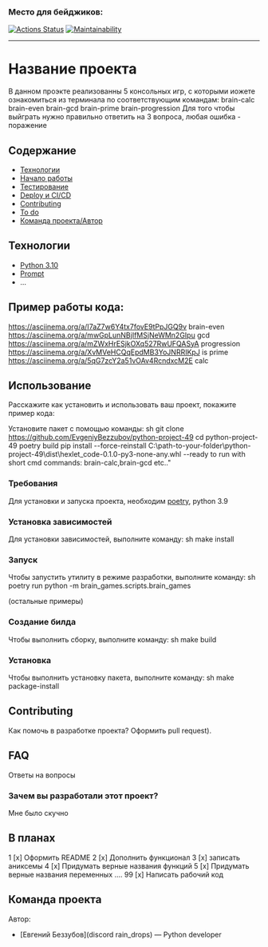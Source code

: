 ### Место для бейджиков:

[![Actions Status](https://github.com/EvgeniyBezzubov/python-project-49/workflows/hexlet-check/badge.svg)](https://github.com/EvgeniyBezzubov/python-project-49/actions)
[![Maintainability](https://api.codeclimate.com/v1/badges/0bcb316d0719c8c35cdb/maintainability)](https://codeclimate.com/github/EvgeniyBezzubov/python-project-49/maintainability)

_____

# Название проекта
В данном проэкте реализованны 5 консольных игр, с которыми иожете ознакомиться из терминала по соответствующим командам: brain-calc brain-even 
brain-gcd brain-prime brain-progression Для того чтобы выйграть нужно правильно ответить на 3 вопроса, любая ошибка - поражение
## Содержание
- [Технологии](#технологии)
- [Начало работы](#начало-работы)
- [Тестирование](#тестирование)
- [Deploy и CI/CD](#deploy-и-ci/cd)
- [Contributing](#contributing)
- [To do](#to-do)
- [Команда проекта/Автор](#команда-проекта)

## Технологии
- [Python 3.10](https://www.python.org/)
- [Prompt](https://pypi.org/project/prompt/)
- ...
## Пример работы кода:
https://asciinema.org/a/I7aZ7w6Y4tx7fovE9tPpJGQ9v brain-even
https://asciinema.org/a/mwGpLunNBjIfMSjNeWMn2GIpu gcd
https://asciinema.org/a/mZWxHrESjkOXq527RwUFQASyA progression
https://asciinema.org/a/XvMVeHCQqEpdMB3YoJNRRIKpJ is prime
https://asciinema.org/a/5qG7zcY2a51vOAv4RcndxcM2E calc
## Использование
Расскажите как установить и использовать ваш проект, покажите пример кода:

Установите пакет с помощью команды:
sh
git clone https://github.com/EvgeniyBezzubov/python-project-49
cd python-project-49
poetry build
pip install --force-reinstall C:\path-to-your-folder\python-project-49\dist\hexlet_code-0.1.0-py3-none-any.whl
--ready to run with short cmd commands: brain-calc,brain-gcd etc.."


### Требования
Для установки и запуска проекта, необходим [poetry](https://python-poetry.org/), python 3.9

### Установка зависимостей
Для установки зависимостей, выполните команду:
sh
make install


### Запуск
Чтобы запустить утилиту в режиме разработки, выполните команду:
sh
poetry run python -m brain_games.scripts.brain_games

(остальные примеры)

### Создание билда
Чтобы выполнить сборку, выполните команду: 
sh
make build


### Установка
Чтобы выполнить установку пакета, выполните команду: 
sh
make package-install


## Contributing
Как помочь в разработке проекта? Оформить pull request).

## FAQ 
Ответы на вопросы

### Зачем вы разработали этот проект?
Мне было скучно

## В планах
1 [x] Оформить README
2 [x] Дополнить функционал
3 [х] записать аниксемы
4 [x] Придумать верные названия функций
5 [x] Придумать верные названия переменных
....
99 [х] Написать рабочий код

## Команда проекта
Автор:

- [Евгений Беззубов](discord rain_drops) — Python developer


